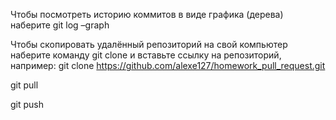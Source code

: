 Чтобы посмотреть историю коммитов в виде графика (дерева) наберите git log –graph

Чтобы скопировать удалённый репозиторий на свой компьютер наберите команду git clone и вставьте ссылку на репозиторий, например: 
git clone https://github.com/alexe127/homework_pull_request.git

git pull

git push
